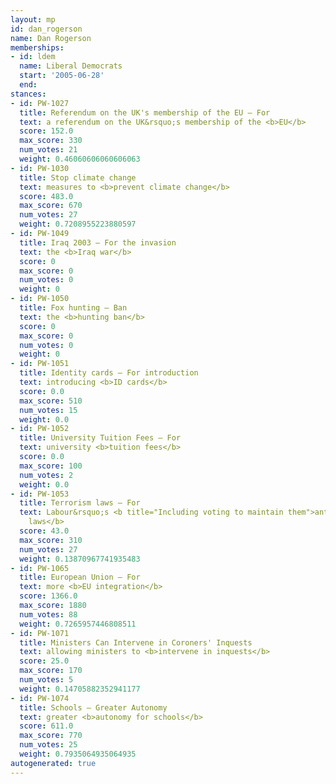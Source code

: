 ```yaml
---
layout: mp
id: dan_rogerson
name: Dan Rogerson
memberships:
- id: ldem
  name: Liberal Democrats
  start: '2005-06-28'
  end: 
stances:
- id: PW-1027
  title: Referendum on the UK's membership of the EU — For
  text: a referendum on the UK&rsquo;s membership of the <b>EU</b>
  score: 152.0
  max_score: 330
  num_votes: 21
  weight: 0.46060606060606063
- id: PW-1030
  title: Stop climate change
  text: measures to <b>prevent climate change</b>
  score: 483.0
  max_score: 670
  num_votes: 27
  weight: 0.7208955223880597
- id: PW-1049
  title: Iraq 2003 — For the invasion
  text: the <b>Iraq war</b>
  score: 0
  max_score: 0
  num_votes: 0
  weight: 0
- id: PW-1050
  title: Fox hunting — Ban
  text: the <b>hunting ban</b>
  score: 0
  max_score: 0
  num_votes: 0
  weight: 0
- id: PW-1051
  title: Identity cards — For introduction
  text: introducing <b>ID cards</b>
  score: 0.0
  max_score: 510
  num_votes: 15
  weight: 0.0
- id: PW-1052
  title: University Tuition Fees — For
  text: university <b>tuition fees</b>
  score: 0.0
  max_score: 100
  num_votes: 2
  weight: 0.0
- id: PW-1053
  title: Terrorism laws — For
  text: Labour&rsquo;s <b title="Including voting to maintain them">anti-terrorism
    laws</b>
  score: 43.0
  max_score: 310
  num_votes: 27
  weight: 0.13870967741935483
- id: PW-1065
  title: European Union — For
  text: more <b>EU integration</b>
  score: 1366.0
  max_score: 1880
  num_votes: 88
  weight: 0.7265957446808511
- id: PW-1071
  title: Ministers Can Intervene in Coroners' Inquests
  text: allowing ministers to <b>intervene in inquests</b>
  score: 25.0
  max_score: 170
  num_votes: 5
  weight: 0.14705882352941177
- id: PW-1074
  title: Schools — Greater Autonomy
  text: greater <b>autonomy for schools</b>
  score: 611.0
  max_score: 770
  num_votes: 25
  weight: 0.7935064935064935
autogenerated: true
---
```

